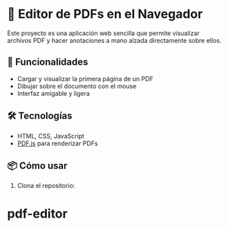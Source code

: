 # 📝 Editor de PDFs en el Navegador

Este proyecto es una aplicación web sencilla que permite visualizar archivos PDF y hacer anotaciones a mano alzada directamente sobre ellos.

## 🚀 Funcionalidades

- Cargar y visualizar la primera página de un PDF
- Dibujar sobre el documento con el mouse
- Interfaz amigable y ligera

## 🛠️ Tecnologías

- HTML, CSS, JavaScript
- [PDF.js](https://mozilla.github.io/pdf.js/) para renderizar PDFs

## 📦 Cómo usar

1. Clona el repositorio:
# pdf-editor
